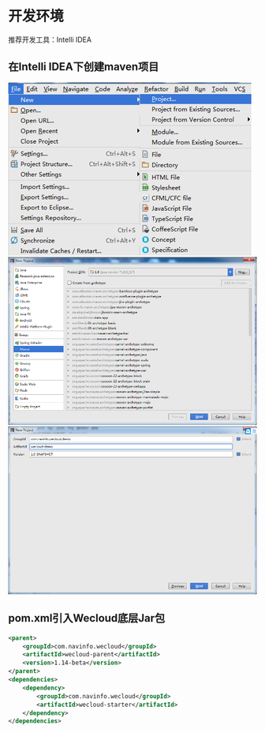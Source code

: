 # 开发环境
推荐开发工具：Intelli IDEA
## 在Intelli IDEA下创建maven项目
![](/assets/img1.png)
![](/assets/img2.png)
![](/assets/img3.png)
## pom.xml引入Wecloud底层Jar包
```xml:pom.xml
<parent>
    <groupId>com.navinfo.wecloud</groupId>
    <artifactId>wecloud-parent</artifactId>
    <version>1.14-beta</version>
</parent>
<dependencies>
    <dependency>
        <groupId>com.navinfo.wecloud</groupId>
        <artifactId>wecloud-starter</artifactId>
    </dependency>
</dependencies>
```
